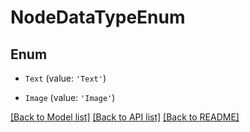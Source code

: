# NodeDataTypeEnum


## Enum

* `Text` (value: `'Text'`)

* `Image` (value: `'Image'`)

[[Back to Model list]](../README.md#documentation-for-models) [[Back to API list]](../README.md#documentation-for-api-endpoints) [[Back to README]](../README.md)
